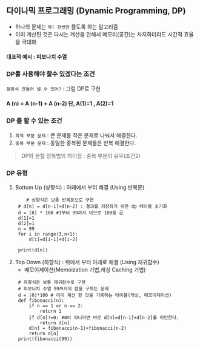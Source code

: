 ## 다이나믹 프로그래밍 (Dynamic Programming, DP)

- 하나의 문제는 `딱! 한번만` 풀도록 하는 알고리즘 <br>
- 이미 계산된 것은 다시는 계산을 안해서 메모리(공간)는 차지하더라도 시간적 효율을 극대화

#### 대표적 예시 : 피보나치 수열

### DP를 사용해야 할수 있겠다는 조건
`점화식 만들어 낼 수 있어?` : 그럼 DP로 구현  
#### A (n) = A (n-1) + A (n-2) 단, A(1)=1 , A(2)=1

### DP 를 할 수 있는 조건 
1. `최적 부분 문제` : 큰 문제를 작은 문제로 나눠서 해결한다. 
2. `중복 부분 문제` : 동일한 중복된 문제들은 반복 해결한다. 

> DP와 분할 정복법의 차이점 : 중복 부분의 유무(조건2)

###  DP 유형 
1. Bottom Up (상향식) : 아래에서 부터 해결 (Using 반복문) <br> 
   ````
       # 상향식은 보통 반복문으로 구현
    # d[n] = d[n-1]+d[n-2] : 결과를 저장하기 위한 dp 테이블 초기화
    d = [0] * 100 #1부터 99까지 이므로 100을 곱
    d[1]=1
    d[2]=1
    n = 99
    for i in range(3,n+1):
        d[i]=d[i-1]+d[i-2]
    
    print(d[n])
   ````
2. Top Down (하향식) : 위에서 부터 아래로 해결 (Using 재귀함수) <br> 
   * 메모이제이션(Memoization 기법,캐싱 Caching 기법)    
   ````
    # 하향식은 보통 재귀함수로 구현
    # 피보나치 수열 99까지의 합을 구하는 문제
    d = [0]*100 # 이미 계산 한 것을 기록하는 테이블(캐싱, 메모이제이션)
    def fibonacci(n):
        if n == 1 or n == 2:
            return 1
        if d[n]!=0: #0이 아니라면 바로 d[n]=d[n-1]+d[n-2]를 리턴한다.
            return d[n]
        d[n] = fibonacci(n-1)+fibonacci(n-2)
        return d[n]
    print(fibonacci(99))
   ````